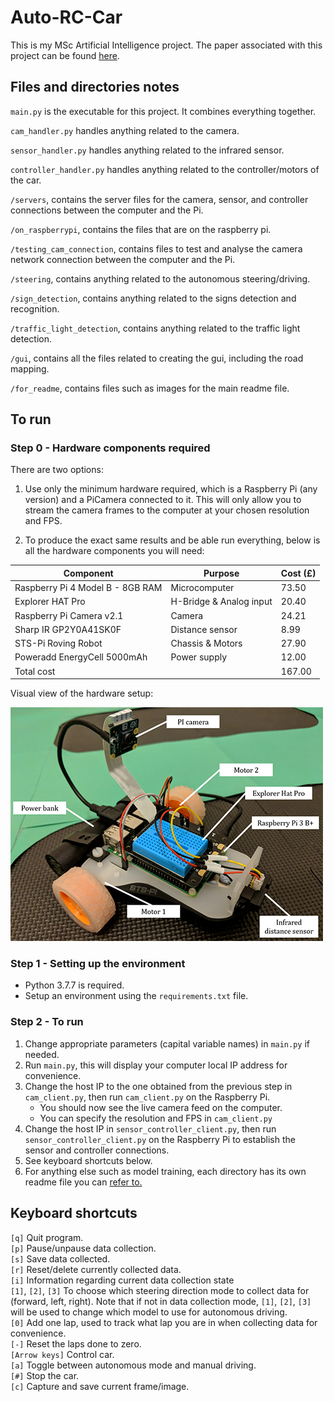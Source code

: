 # Auto-RC-Car

This is my MSc Artificial Intelligence project. The paper associated with this project can be found [here](for_readme/MSc_AI_Auto_RC_Car_paper.pdf).



## Files and directories notes
`main.py` is the executable for this project. It combines everything together.

`cam_handler.py` handles anything related to the camera.

`sensor_handler.py` handles anything related to the infrared sensor.

`controller_handler.py` handles anything related to the controller/motors of the car.


`/servers`, contains the server files for the camera, sensor, and controller connections between the computer and the Pi.

`/on_raspberrypi`, contains the files that are on the raspberry pi.

`/testing_cam_connection`, contains files to test and analyse the camera network connection between the computer and the Pi.

`/steering`, contains anything related to the autonomous steering/driving.

`/sign_detection`, contains anything related to the signs detection and recognition.

`/traffic_light_detection`, contains anything related to the traffic light detection.

`/gui`, contains all the files related to creating the gui, including the road mapping.

`/for_readme`, contains files such as images for the main readme file.

## To run

### Step 0 - Hardware components required

There are two options:

1. Use only the minimum hardware required, which is a Raspberry Pi (any version) and a PiCamera connected to it. This will only allow you to stream the camera frames to the computer at your chosen resolution and FPS.

1. To produce the exact same results and be able run everything, below is all the hardware components you will need:

| Component                        | Purpose                 | Cost (£) |
|----------------------------------|-------------------------|----------|
| Raspberry Pi 4 Model B - 8GB RAM | Microcomputer           | 73.50    |
| Explorer HAT Pro                 | H-Bridge & Analog input | 20.40    |
| Raspberry   Pi Camera v2.1       | Camera                  | 24.21    |
| Sharp IR GP2Y0A41SK0F            | Distance sensor         | 8.99     |
| STS-Pi Roving Robot              | Chassis & Motors        | 27.90    |
| Poweradd EnergyCell 5000mAh      | Power supply            | 12.00    |
| Total cost                       |                         | 167.00   |


Visual view of the hardware setup:

![Visual hardware setup](for_readme/hardware_setup.PNG)



### Step 1 - Setting up the environment

- Python 3.7.7 is required.
- Setup an environment using the `requirements.txt` file.


### Step 2 - To run

1. Change appropriate parameters (capital variable names) in `main.py` if needed.
1. Run `main.py`, this will display your computer local IP address for convenience.
1. Change the host IP to the one obtained from the previous step in `cam_client.py`, then run `cam_client.py` on the Raspberry Pi.
    - You should now see the live camera feed on the computer.
    - You can specify the resolution and FPS in `cam_client.py`
1. Change the host IP in `sensor_controller_client.py`, then run `sensor_controller_client.py` on the Raspberry Pi to establish the sensor and controller connections.
1. See keyboard shortcuts below.
1. For anything else such as model training, each directory has its own readme file you can [refer to.](#Files-and-directories-notes)

## Keyboard shortcuts

`[q]` Quit program.<br>
`[p]` Pause/unpause data collection.<br>
`[s]` Save data collected.<br>
`[r]` Reset/delete currently collected data.<br>
`[i]` Information regarding current data collection state<br>
`[1]`, `[2]`, `[3]` To choose which steering direction mode to collect data for (forward, left, right). Note that if not in data collection mode, `[1]`, `[2]`, `[3]` will be used to change which model to use for autonomous driving.<br>
`[0]` Add one lap, used to track what lap you are in when collecting data for convenience.<br>
`[-]` Reset the laps done to zero.<br>
`[Arrow keys]` Control car.<br>
`[a]` Toggle between autonomous mode and manual driving.<br>
`[#]` Stop the car.<br>
`[c]` Capture and save current frame/image.<br>
